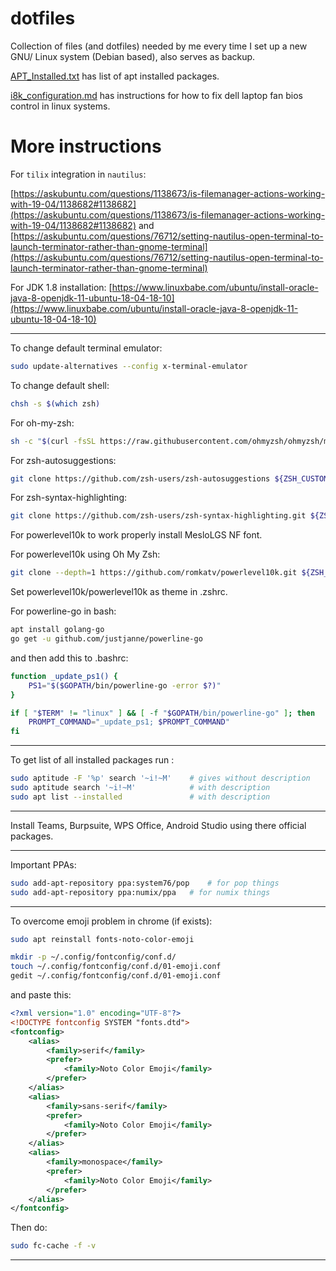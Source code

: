 # dotfiles
Collection of files (and dotfiles) needed by me every time I set up a new GNU/ Linux system (Debian based), also serves as backup.

[APT_Installed.txt](https://github.com/nisiddharth/dotfiles/blob/master/APT_Installed.txt) has list of apt installed packages.

[i8k_configuration.md](https://github.com/nisiddharth/dotfiles/blob/master/i8k_configuration.md) has instructions for how to fix dell laptop fan bios control in linux systems.

# More instructions

For `tilix` integration in `nautilus`:

[https://askubuntu.com/questions/1138673/is-filemanager-actions-working-with-19-04/1138682#1138682](https://askubuntu.com/questions/1138673/is-filemanager-actions-working-with-19-04/1138682#1138682)
and
[https://askubuntu.com/questions/76712/setting-nautilus-open-terminal-to-launch-terminator-rather-than-gnome-terminal](https://askubuntu.com/questions/76712/setting-nautilus-open-terminal-to-launch-terminator-rather-than-gnome-terminal)

For JDK 1.8 installation: [https://www.linuxbabe.com/ubuntu/install-oracle-java-8-openjdk-11-ubuntu-18-04-18-10](https://www.linuxbabe.com/ubuntu/install-oracle-java-8-openjdk-11-ubuntu-18-04-18-10)
<hr>

To change default terminal emulator:

```bash
sudo update-alternatives --config x-terminal-emulator
```


To change default shell:

```bash
chsh -s $(which zsh)
```

For oh-my-zsh:

```bash
sh -c "$(curl -fsSL https://raw.githubusercontent.com/ohmyzsh/ohmyzsh/master/tools/install.sh)"
```

For zsh-autosuggestions:

```bash
git clone https://github.com/zsh-users/zsh-autosuggestions ${ZSH_CUSTOM:-~/.oh-my-zsh/custom}/plugins/zsh-autosuggestions
```

For zsh-syntax-highlighting:

```bash
git clone https://github.com/zsh-users/zsh-syntax-highlighting.git ${ZSH_CUSTOM:-~/.oh-my-zsh/custom}/plugins/zsh-syntax-highlighting
```

For powerlevel10k to work properly install MesloLGS NF font.

For powerlevel10k using Oh My Zsh:

```bash
git clone --depth=1 https://github.com/romkatv/powerlevel10k.git ${ZSH_CUSTOM:-$HOME/.oh-my-zsh/custom}/themes/powerlevel10k
```
Set powerlevel10k/powerlevel10k as theme in .zshrc.

For powerline-go in bash:
```bash
apt install golang-go
go get -u github.com/justjanne/powerline-go
```
and then add this to .bashrc:
```bash
function _update_ps1() {
    PS1="$($GOPATH/bin/powerline-go -error $?)"
}

if [ "$TERM" != "linux" ] && [ -f "$GOPATH/bin/powerline-go" ]; then
    PROMPT_COMMAND="_update_ps1; $PROMPT_COMMAND"
fi
```

--------------------------------------------------------

To get list of all installed packages run :
```bash
sudo aptitude -F '%p' search '~i!~M'	# gives without description
sudo aptitude search '~i!~M'			# with description
sudo apt list --installed				# with description
```
<hr>
Install Teams, Burpsuite, WPS Office, Android Studio using there official packages.
<hr>

Important PPAs:
```bash
sudo add-apt-repository ppa:system76/pop	# for pop things
sudo add-apt-repository ppa:numix/ppa	# for numix things
```

--------------------------------------------------------

To overcome emoji problem in chrome (if exists):
```bash
sudo apt reinstall fonts-noto-color-emoji

mkdir -p ~/.config/fontconfig/conf.d/
touch ~/.config/fontconfig/conf.d/01-emoji.conf
gedit ~/.config/fontconfig/conf.d/01-emoji.conf
```
and paste this:
```xml
<?xml version="1.0" encoding="UTF-8"?>
<!DOCTYPE fontconfig SYSTEM "fonts.dtd">
<fontconfig>
	<alias>
		<family>serif</family>
    	<prefer>
			<family>Noto Color Emoji</family>
		</prefer>
	</alias>
	<alias>
		<family>sans-serif</family>
		<prefer>
			<family>Noto Color Emoji</family>
		</prefer>
	</alias>
	<alias>
		<family>monospace</family>
		<prefer>
			<family>Noto Color Emoji</family>
		</prefer>
	</alias>
</fontconfig>
```

Then do:
```bash
sudo fc-cache -f -v
```

--------------------------------------------------------
